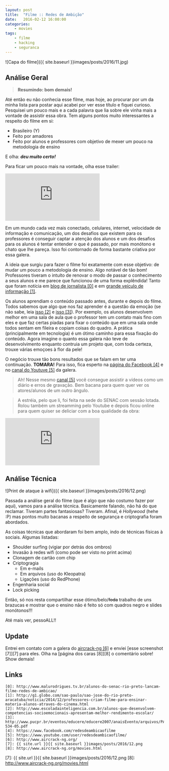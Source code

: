 ```yaml
---
layout: post
title:	"Filme :: Redes de Ambição"
date:	2016-02-12 16:00:00
categories:
    - movies
tags:
    - filme
    - hacking
    - seguranca
---
```


![Capa do filme]({{ site.baseurl }}images/posts/2016/11.jpg)

## Análise Geral

> **Resumindo: bom demais!**

Até então eu não conhecia esse filme, mas hoje, ao procurar por um da minha lista para postar aqui acabei por ver esse título e fiquei curioso. Pesquisei um pouco mais e a cada palavra que lia sobre ele vinha mais a vontade de assistir essa obra. Tem alguns pontos muito interessantes a respeito do filme em si:

* Brasileiro (Y)
* Feito por amadores
* Feito por alunos e professores com objetivo de mexer um pouco na metodologia de ensino

E olha: ***deu muito certo!***

Para ficar um pouco mais na vontade, olha esse trailer:

<iframe src="https://www.youtube.com/embed/nlzzEwVzruk" frameborder="0" allowfullscreen></iframe>

Em um mundo cada vez mais conectado, celulares, internet, velocidade de informação e comunicação, um dos desafios que existem para os professores é conseguir captar a atenção dos alunos e um dos desafios para os alunos é tentar entender o que é passado, por mais monótono e chato que lhe pareça. Isso foi contornado de forma bastante criativa por essa galera.

A ideia que surgiu para fazer o filme foi exatamente com esse objetivo: de mudar um pouco a metodologia de ensino. Algo notável de tão bom! Professores tiveram o intuíto de renovar o modo de passar o conhecimento a seus alunos e me parece que funcionou de uma forma explêndida! Tanto que foram notícia em [blog de jornalista \[0\]][0] e em [grande veículo de informação \[1\]][1].

Os alunos aprendiam o conteúdo passado antes, durante e depois do filme. Todos sabemos que algo que nos faz aprender é a questão da emoção (se não sabe, leia [isso \[2\]][2] e [isso \[3\]][3]). Por exemplo, os alunos desenvolvem melhor em uma sala de aula que o professor tem um contato mais fino com eles e que faz certas piadas para fixar o conteúdo que em uma sala onde todos sentam em fileira e copiam coisas do quadro. A prática (principalmente em tecnologia) é um ótimo caminho para essa fixação do conteúdo. Agora imagine o quanto essa galera não teve de desenvolvimento enquanto contruia um projeto que, com toda certeza, trouxe várias emoçoes à flor da pele!

O negócio trouxe tão bons resultados que se falam em ter uma continuação. **TOMARA!** Para isso, fica esperto na [página do Facebook \[4\]][4] e no [canal do Youtuve \[5\]][5] da galera.

> Ah! Nesse mesmo [canal \[5\]][5] você consegue assistir a vídeos como um diário e erros de gravação. Bem bacana para quem quer ver os atores/alunos de um outro ângulo.

> A estréia, pelo que li, foi feita na sede do SENAC com sessão lotada. Rolou também um streamming pelo Youtube e depois ficou online para quem quiser se deliciar com a boa qualidade da obra: 

<iframe src="https://www.youtube.com/embed/xhhcIQ4VnqY" frameborder="0" allowfullscreen></iframe>

## Análise Técnica

![Print de ataque à wifi]({{ site.baseurl }}images/posts/2016/12.png)

Passada a análise geral do filme (que é algo que não costumo fazer por aqui), vamos para a análise técnica. Basicamente falando, não há do que reclamar. Tiveram partes fantasiosas? Tiveram. Afinal, é *Hollywood* (hehe :P) mas pontos muito bacanas a respeito de segurança e criptografia foram abordados.

As coisas técnicas que abordaram foi bem amplo, indo de técnicas físicas à sociais. Algumas listadas:

* Shoulder surfing (vigiar por detrás dos ombros)
* Invasão à redes wifi (como pode ser visto no print acima)
* Clonagem de cartão com chip
* Criptogragia
	* Em e-mails
	* Em arquivos (uso do Kleopatra)
	* Ligações (uso do RedPhone)
* Engenharia social
* Lock picking

Então, só nos resta compartilhar esse ótimo/belo/<del>foda</del> trabalho de uns brazucas e mostrar que o ensino não é feito só com quadros negro e slides monótonos!!!

Até mais ver, pessoALL!!

## Update

Entrei em contato com a galera do [aircrack-ng \[6\]][6] e enviei [esse screenshot \[7\]][7] para eles. Olha na [página dos caras \[8\]][8] o comentário sobre! Show demais!

## Links

~~~
[0]: http://www.malurodrigues.tv.br/alunos-do-senac-rio-preto-lancam-filme-redes-de-ambicao/
[1]: http://g1.globo.com/sao-paulo/sao-jose-do-rio-preto-aracatuba/noticia/2014/12/professores-criam-filme-para-ensinar-materia-alunos-atraves-do-cinema.html
[2]: http://www.escoladainteligencia.com.br/alunos-que-desenvolvem-competencias-socioemocionais-apresentam-melhor-rendimento-escolar/
[3]: http://www.pucpr.br/eventos/educere/educere2007/anaisEvento/arquivos/PA-534-05.pdf
[4]: https://www.facebook.com/redesdeambicaofilme
[5]: https://www.youtube.com/user/redesdeambicaofilme/
[6]: http://www.aircrack-ng.org/
[7]: {{ site.url }}{{ site.baseurl }}images/posts/2016/12.png
[8]: http://www.aircrack-ng.org/movies.html
~~~

[0]: http://www.malurodrigues.tv.br/alunos-do-senac-rio-preto-lancam-filme-redes-de-ambicao/
[1]: http://g1.globo.com/sao-paulo/sao-jose-do-rio-preto-aracatuba/noticia/2014/12/professores-criam-filme-para-ensinar-materia-alunos-atraves-do-cinema.html
[2]: http://www.escoladainteligencia.com.br/alunos-que-desenvolvem-competencias-socioemocionais-apresentam-melhor-rendimento-escolar/
[3]: http://www.pucpr.br/eventos/educere/educere2007/anaisEvento/arquivos/PA-534-05.pdf
[4]: https://www.facebook.com/redesdeambicaofilme
[5]: https://www.youtube.com/user/redesdeambicaofilme/
[6]: http://www.aircrack-ng.org/
[7]: {{ site.url }}{{ site.baseurl }}images/posts/2016/12.png
[8]: http://www.aircrack-ng.org/movies.html
